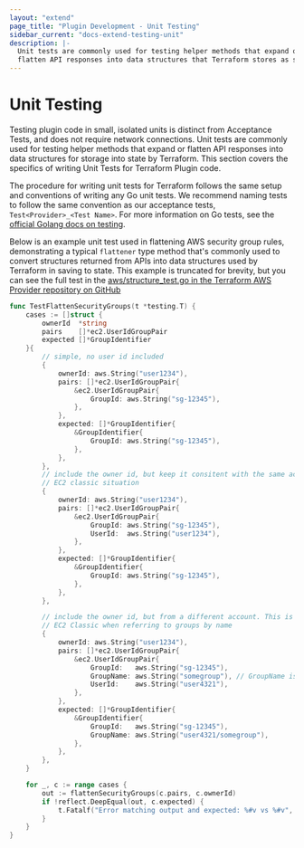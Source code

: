 ```yaml
---
layout: "extend"
page_title: "Plugin Development - Unit Testing"
sidebar_current: "docs-extend-testing-unit"
description: |-
  Unit tests are commonly used for testing helper methods that expand or
  flatten API responses into data structures that Terraform stores as state.
---
```


# Unit Testing

Testing plugin code in small, isolated units is distinct from Acceptance Tests,
and does not require network connections. Unit tests are commonly used for
testing helper methods that expand or flatten API responses into data structures
for storage into state by Terraform. This section covers the specifics of
writing Unit Tests for Terraform Plugin code.

The procedure for writing unit tests for Terraform follows the same setup and
conventions of writing any Go unit tests. We recommend naming tests to follow
the same convention as our acceptance tests, `Test<Provider>_<Test Name>`. For more
information on Go tests, see the [official Golang docs on testing](https://pkg.go.dev/testing).


Below is an example unit test used in flattening AWS security group rules,
demonstrating a typical `flattener` type method that's commonly used to convert
structures returned from APIs into data structures used by Terraform in saving
to state. This example is truncated for brevity, but you can see the full test in the
[aws/structure_test.go in the Terraform AWS Provider
repository on GitHub](https://github.com/hashicorp/terraform-provider-aws/blob/f22ae122d8407672bd38951f80a2813b8b9af683/aws/structure_test.go#L930-L1027)

```go
func TestFlattenSecurityGroups(t *testing.T) {
	cases := []struct {
		ownerId  *string
		pairs    []*ec2.UserIdGroupPair
		expected []*GroupIdentifier
	}{
		// simple, no user id included
		{
			ownerId: aws.String("user1234"),
			pairs: []*ec2.UserIdGroupPair{
				&ec2.UserIdGroupPair{
					GroupId: aws.String("sg-12345"),
				},
			},
			expected: []*GroupIdentifier{
				&GroupIdentifier{
					GroupId: aws.String("sg-12345"),
				},
			},
		},
		// include the owner id, but keep it consitent with the same account. Tests
		// EC2 classic situation
		{
			ownerId: aws.String("user1234"),
			pairs: []*ec2.UserIdGroupPair{
				&ec2.UserIdGroupPair{
					GroupId: aws.String("sg-12345"),
					UserId:  aws.String("user1234"),
				},
			},
			expected: []*GroupIdentifier{
				&GroupIdentifier{
					GroupId: aws.String("sg-12345"),
				},
			},
		},

		// include the owner id, but from a different account. This is reflects
		// EC2 Classic when referring to groups by name
		{
			ownerId: aws.String("user1234"),
			pairs: []*ec2.UserIdGroupPair{
				&ec2.UserIdGroupPair{
					GroupId:   aws.String("sg-12345"),
					GroupName: aws.String("somegroup"), // GroupName is only included in Classic
					UserId:    aws.String("user4321"),
				},
			},
			expected: []*GroupIdentifier{
				&GroupIdentifier{
					GroupId:   aws.String("sg-12345"),
					GroupName: aws.String("user4321/somegroup"),
				},
			},
		},
	}

	for _, c := range cases {
		out := flattenSecurityGroups(c.pairs, c.ownerId)
		if !reflect.DeepEqual(out, c.expected) {
			t.Fatalf("Error matching output and expected: %#v vs %#v", out, c.expected)
		}
	}
}
```

